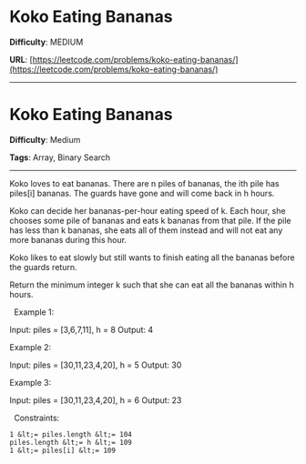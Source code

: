 # Koko Eating Bananas

**Difficulty**: MEDIUM

**URL**: [https://leetcode.com/problems/koko-eating-bananas/](https://leetcode.com/problems/koko-eating-bananas/)

---

# Koko Eating Bananas

**Difficulty**: Medium

**Tags**: Array, Binary Search

---

Koko loves to eat bananas. There are n piles of bananas, the ith pile has piles[i] bananas. The guards have gone and will come back in h hours.

Koko can decide her bananas-per-hour eating speed of k. Each hour, she chooses some pile of bananas and eats k bananas from that pile. If the pile has less than k bananas, she eats all of them instead and will not eat any more bananas during this hour.

Koko likes to eat slowly but still wants to finish eating all the bananas before the guards return.

Return the minimum integer k such that she can eat all the bananas within h hours.

&nbsp;
Example 1:


Input: piles = [3,6,7,11], h = 8
Output: 4


Example 2:


Input: piles = [30,11,23,4,20], h = 5
Output: 30


Example 3:


Input: piles = [30,11,23,4,20], h = 6
Output: 23


&nbsp;
Constraints:


	1 &lt;= piles.length &lt;= 104
	piles.length &lt;= h &lt;= 109
	1 &lt;= piles[i] &lt;= 109



